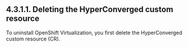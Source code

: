 ## 4.3.1.1. Deleting the HyperConverged custom resource

To uninstall OpenShift Virtualization, you first delete the HyperConverged custom resource (CR).

